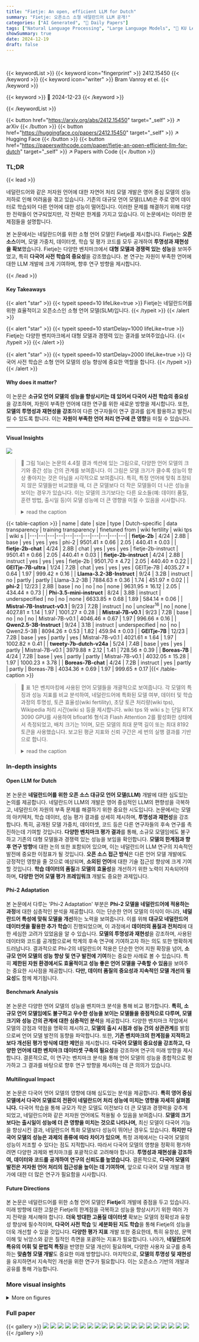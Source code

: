 ```yaml
---
title: "Fietje: An open, efficient LLM for Dutch"
summary: "Fietje: 오픈소스 소형 네덜란드어 LLM 공개!"
categories: ["AI Generated", "🤗 Daily Papers"]
tags: ["Natural Language Processing", "Large Language Models", "🏢 KU Leuven",]
showSummary: true
date: 2024-12-19
draft: false
---
```


<br>

{{< keywordList >}}
{{< keyword icon="fingerprint" >}} 2412.15450 {{< /keyword >}}
{{< keyword icon="writer" >}} Bram Vanroy et el. {{< /keyword >}}
 
{{< keyword >}} 🤗 2024-12-23 {{< /keyword >}}
 
{{< /keywordList >}}

{{< button href="https://arxiv.org/abs/2412.15450" target="_self" >}}
↗ arXiv
{{< /button >}}
{{< button href="https://huggingface.co/papers/2412.15450" target="_self" >}}
↗ Hugging Face
{{< /button >}}
{{< button href="https://paperswithcode.com/paper/fietje-an-open-efficient-llm-for-dutch" target="_self" >}}
↗ Papers with Code
{{< /button >}}




### TL;DR


{{< lead >}}

네덜란드어와 같은 저자원 언어에 대한 자연어 처리 모델 개발은 영어 중심 모델의 성능 저하로 인해 어려움을 겪고 있습니다. 기존의 대규모 언어 모델(LLM)은 주로 영어 데이터로 학습되어 다른 언어에 대한 성능이 떨어집니다.  이러한 문제를 해결하기 위해 다양한 전략들이 연구되었지만, 각 전략은 한계를 가지고 있습니다. 이 논문에서는 이러한 문제점들을 설명합니다.

본 논문에서는 네덜란드어를 위한 소형 언어 모델인 Fietje를 제시합니다. Fietje는 **오픈 소스**이며, 모델 가중치, 데이터셋, 학습 및 평가 코드를 모두 공개하여 **투명성과 재현성을 확보**했습니다.  Fietje는 다양한 벤치마크에서 **대형 모델과 경쟁력 있는 성능**을 보여주었고, 특히 **다국어 사전 학습의 중요성**을 강조했습니다.  본 연구는 자원이 부족한 언어에 대한 LLM 개발에 크게 기여하며, 향후 연구 방향을 제시합니다.

{{< /lead >}}


#### Key Takeaways

{{< alert "star" >}}
{{< typeit speed=10 lifeLike=true >}} Fietje는 네덜란드어를 위한 효율적이고 오픈소스인 소형 언어 모델(SLM)입니다. {{< /typeit >}}
{{< /alert >}}

{{< alert "star" >}}
{{< typeit speed=10 startDelay=1000 lifeLike=true >}} Fietje는 다양한 벤치마크에서 대형 모델과 경쟁력 있는 결과를 보여주었습니다. {{< /typeit >}}
{{< /alert >}}

{{< alert "star" >}}
{{< typeit speed=10 startDelay=2000 lifeLike=true >}} 다국어 사전 학습은 소형 언어 모델의 성능 향상에 중요한 역할을 합니다. {{< /typeit >}}
{{< /alert >}}

#### Why does it matter?
이 논문은 **소규모 언어 모델의 성능을 향상시키는 데 있어서 다국어 사전 학습의 중요성**을 강조하며, 자원이 부족한 언어에 대한 연구를 위한 새로운 방향을 제시합니다. 또한, **모델의 투명성과 재현성을 강조**하여 다른 연구자들이 연구 결과를 쉽게 활용하고 발전시킬 수 있도록 합니다. 이는 **자원이 부족한 언어 처리 연구에 큰 영향**을 미칠 수 있습니다.

------
#### Visual Insights



![](https://arxiv.org/html/2412.15450/x1.png)

> 🔼 그림 1(a)는 논문의 4.4절 결과 섹션에 있는 그림으로, 다양한 언어 모델의 크기와 중간 성능 간의 관계를 보여줍니다. 이 그림은 모델 크기가 클수록 성능이 항상 좋아지는 것은 아님을 시각적으로 보여줍니다. 특히, 특정 언어에 맞춰 조정되지 않은 모델들만 비교했을 때, 더 큰 모델보다 더 작은 모델들이 더 나은 성능을 보이는 경우가 있습니다. 이는 모델의 크기보다는 다른 요소들(예: 데이터 품질, 훈련 방법, 출시일 등)이 모델 성능에 더 큰 영향을 미칠 수 있음을 시사합니다.
> <details>
> <summary>read the caption</summary>
> (a) All models
> </details>





{{< table-caption >}}
| name | date | size | type | Dutch-specific | data transparency | training transparency | finetuned from | wiki fertility | wiki tps | wiki s |
|---|---|---|---|---|---|---|---|---|---|---|
| **fietje-2b** | 4/24 | 2.8B | base | yes | yes | yes | phi-2 | 9501.41 ± 0.66 | 2.05 | 440.41 ± 0.03 |
| **fietje-2b-chat** | 4/24 | 2.8B | chat | yes | yes | yes | fietje-2b-instruct | 9501.41 ± 0.66 | 2.05 | 440.41 ± 0.03 |
| **fietje-2b-instruct** | 4/24 | 2.8B | instruct | yes | yes | yes | fietje-2b | 9501.70 ± 4.72 | 2.05 | 440.40 ± 0.22 |
| **GEITje-7B-ultra** | 1/24 | 7.2B | chat | yes | yes | yes | GEITje-7B | 4035.27 ± 0.64 | 1.97 | 999.42 ± 0.16 |
| **Llama-3.2-3B-Instruct** | 9/24 | 3.2B | instruct | no | partly | partly | Llama-3.2-3B | 7884.63 ± 0.36 | 1.74 | 451.97 ± 0.02 |
| **phi-2** | 12/23 | 2.8B | base | no | no | no | none | 9631.95 ± 16.12 | 2.05 | 434.44 ± 0.73 |
| **Phi-3.5-mini-instruct** | 8/24 | 3.8B | instruct | underspecified | no | no | none | 6633.85 ± 0.68 | 1.89 | 584.14 ± 0.06 |
| **Mistral-7B-Instruct-v0.1** | 9/23 | 7.2B | instruct | no | unclear<sup class="ltx_note_mark">16</sup> | no | none | 4027.81 ± 1.14 | 1.97 | 1001.27 ± 0.28 |
| **Mistral-7B-v0.1** | 9/23 | 7.2B | base | no | no | no | Mistral-7B-v0.1 | 4046.46 ± 0.67 | 1.97 | 996.66 ± 0.16 |
| **Qwen2.5-3B-Instruct** | 9/24 | 3.1B | instruct | underspecified | no | no | Qwen2.5-3B | 8094.26 ± 0.53 | 1.82 | 459.94 ± 0.03 |
| **GEITje-7B** | 12/23 | 7.2B | base | yes | partly | yes | Mistral-7B-v0.1 | 4021.61 ± 1.64 | 1.97 | 1002.82 ± 0.41 |
| **tweety-7b-dutch-v24a** | 5/24 | 7.4B | base | yes | yes | partly | Mistral-7B-v0.1 | 3979.88 ± 2.12 | 1.41 | 728.56 ± 0.39 |
| **Boreas-7B** | 4/24 | 7.2B | base | yes | partly | partly | Mistral-7B-v0.1 | 4032.05 ± 15.28 | 1.97 | 1000.23 ± 3.78 |
| **Boreas-7B-chat** | 4/24 | 7.2B | instruct | yes | partly | partly | Boreas-7B | 4034.36 ± 0.69 | 1.97 | 999.65 ± 0.17 |{{< /table-caption >}}

> 🔼 표 1은 벤치마킹에 사용된 언어 모델들을 개괄적으로 보여줍니다.  각 모델의 특징과 성능 지표를 비교 분석하여, 네덜란드어에 특화된 모델 여부, 데이터 및 학습 과정의 투명성,  토큰 효율성(wiki fertility), 초당 토큰 처리량(wiki tps),  Wikipedia 처리 시간(wiki s) 등을 제시합니다.  wiki tps 와 wiki s 는 단일 RTX 3090 GPU를 사용하여 bfloat16 형식과 Flash Attention 2를 활성화한 상태에서 측정되었고, 배치 크기는 1이며, 모든 모델의 최대 문맥 길이 또는 최대 8192 토큰을 사용했습니다. 보고된 평균 지표와 신뢰 구간은 세 번의 실행 결과를 기반으로 합니다.
> <details>
> <summary>read the caption</summary>
> Table 1: Overview of benchmarked models. Dutch-specific: did the model undergo (re-)training specifically for Dutch? data/training transparency: are the data and training procedure described in detail (reproducible) and is the data and training code publicly available? wiki fertility: how many tokens are needed on average to encode one word, calculated on full Dutch Wikipedia. Lower = more efficient. wiki tps: Tokens-per-second throughput on first 10,000 Wikipedia documents. How many tokens can the model process per second. wiki s: Processing time of first 10,000 Wikipedia documents. Lower = faster. wiki tps and wiki s were calculated on an isolated RTX 3090 in bfloat16 with Flash Attention 2 enabled. Batch size was 1 and all models’ maximum context length was used, or 8192 at most. The reported mean metrics and their CI are based on the results of three runs.
> </details>





### In-depth insights


#### Open LLM for Dutch
본 논문은 **네덜란드어를 위한 오픈 소스 대규모 언어 모델(LLM)** 개발에 대한 심도있는 논의를 제공합니다. 네덜란드어 LLM의 개발은 영어 중심적인 LLM의 편향성을 극복하고, 네덜란드어 자원의 부족 문제를 해결하기 위한 중요한 시도입니다. 논문에서는 모델의 아키텍처, 학습 데이터, 성능 평가 결과를 상세히 제시하며, **투명성과 재현성**을 강조합니다. 특히, 공개된 모델 가중치, 데이터셋, 코드 등은 다른 연구자들의 후속 연구를 촉진하는데 기여할 것입니다.  **다양한 벤치마크 평가 결과**를 통해, 소규모 모델임에도 불구하고 기존의 대형 모델들과 경쟁력 있는 성능을 보임을 확인합니다.  **모델의 한계점과 향후 연구 방향**에 대한 논의 또한 포함되어 있으며, 이는 네덜란드어 LLM 연구의 지속적인 발전에 중요한 이정표가 될 것입니다.  **오픈 소스 접근 방식**은 다른 언어 모델 개발에도 긍정적인 영향을 줄 것으로 예상되며, **소외된 언어**에 대한 기술 접근성 향상에 크게 기여할 것입니다.  **학습 데이터의 품질**과 **모델의 효율성**을 개선하기 위한 노력이 지속되어야 하며, **다양한 언어 모델 평가 프레임워크** 개발도 중요한 과제입니다.

#### Phi-2 Adaptation
본 논문에서 다루는 'Phi-2 Adaptation' 부분은 **Phi-2 모델을 네덜란드어에 적용하는 과정**에 대한 심층적인 분석을 제공합니다.  이는 단순한 언어 모델의 이식이 아니라, **네덜란드어 특성에 맞춰 모델을 개선**하는 노력을 보여줍니다. 이를 위해 **대규모 네덜란드어 데이터셋을 활용한 추가 학습**이 진행되었으며, 이 과정에서 **데이터의 품질과 전처리**에 대한 세심한 고려가 있었음을 알 수 있습니다.  **모델의 투명성과 재현성**을 강조하며, 사용된 데이터와 코드를 공개함으로써 학계의 후속 연구에 기여하고자 하는 의도 또한 명확하게 드러납니다.  결과적으로 Phi-2의 네덜란드어 적용은 단순한 언어 지원 확장을 넘어, **소규모 언어 모델의 성능 향상 및 연구 발전에 기여**하는 중요한 사례로 볼 수 있습니다.  특히 **제한된 자원 환경에서도 효율적이고 성능 좋은 언어 모델을 구축할 수 있음**을 보여주는 중요한 시사점을 제공합니다.  **다만,  데이터 품질의 중요성과 지속적인 모델 개선의 필요성**도 함께 제기됩니다.

#### Benchmark Analysis
본 논문은 다양한 언어 모델의 성능을 벤치마크 분석을 통해 비교 평가합니다. **특히, 소규모 언어 모델임에도 불구하고 우수한 성능을 보이는 모델들을 중점적으로 다루며, 모델 크기와 성능 간의 관계에 대한 심층적인 분석**을 제공합니다. 다양한 벤치마크 작업에서 모델의 강점과 약점을 명확히 제시하고, **모델의 출시 시점과 성능 간의 상관관계**를 밝힘으로써 언어 모델 발전의 동향을 파악합니다.  또한, **기존 벤치마크의 한계점을 지적하고 보다 개선된 평가 방식에 대한 제언**을 제시합니다. **다국어 모델의 중요성을 강조하고, 다양한 언어에 대한 벤치마크 데이터셋 구축의 필요성**을 강조하며 연구의 미래 방향을 제시합니다.  결론적으로, 이 연구는 벤치마크 분석을 통해 언어 모델의 성능을 종합적으로 평가하고 그 결과를 바탕으로 향후 연구 방향을 제시하는 데 큰 의의가 있습니다.

#### Multilingual Impact
본 논문은 다국어 언어 모델의 영향에 대해 심도있는 분석을 제공합니다. **특히 영어 중심 모델에서 다국어 모델로의 전환이 네덜란드어 처리 성능에 미치는 영향을 자세히 살펴봅니다.**  다국어 학습을 통해 규모가 작은 모델도 이전보다 더 큰 모델과 경쟁력을 갖추게 되었고, 네덜란드어와 같은 저자원 언어에도 적용될 수 있음을 보여줍니다.  **모델의 크기보다는 출시일이 성능에 더 큰 영향을 미치는 것으로 나타나며,** 최신 모델이 다국어 기능을 향상시킨 결과, 네덜란드어 특화 모델보다 성능이 뛰어난 경우도 있습니다.  **하지만 다국어 모델의 성능은 과제의 종류에 따라 차이가 있으며**, 특정 과제에서는 다국어 모델의 성능이 저조할 수 있다는 점도 지적합니다. 따라서 다국어 모델의 영향을 정확히 평가하려면 다양한 과제와 벤치마크를 포괄적으로 고려해야 합니다.  **투명성과 재현성을 강조하여, 데이터와 코드를 공개하여 연구의 신뢰도를 높였습니다.**  결론적으로, **다국어 모델의 발전은 저자원 언어 처리의 접근성을 높이는 데 기여하며**,  앞으로 다국어 모델 개발과 평가에 대한 더 많은 연구가 필요함을 시사합니다.

#### Future Directions
본 논문은 네덜란드어를 위한 소형 언어 모델인 **Fietje**의 개발에 중점을 두고 있습니다.  미래 방향에 대한 고찰은 Fietje의 한계점을 극복하고 성능을 향상시키기 위한 여러 가지 전략을 제시해야 합니다.  **더욱 방대한 고품질 데이터셋** 확보는 모델의 정확성과 유창성 향상에 필수적이며, **다국어 사전 학습** 및 **세분화된 지도 학습**을 통해 Fietje의 성능을 더욱 개선할 수 있을 것입니다.  **다양한 평가 지표** 개발 또한 중요한데, 특히 유창성, 문맥 이해 및 뉘앙스와 같은 질적인 측면을 포괄하는 지표가 필요합니다.  나아가, **네덜란드어 특유의 어휘 및 문법적 특징**을 반영한 모델 개선이 필요하며, 다양한 사용자 요구를 충족하는 **맞춤형 모델 개발**도 중요한 미래 방향입니다. 마지막으로, **모델의 투명성 및 재현성**을 유지하면서 지속적인 개선을 위한 연구가 필요합니다.  이는 오픈소스 기반의 개발과 공유를 통해 가능합니다.


### More visual insights

<details>
<summary>More on figures
</summary>


![](https://arxiv.org/html/2412.15450/x2.png)

> 🔼 그림 1(b)는 특정 언어에 맞춰 수정되지 않은 모델들만을 대상으로 모델 크기와 중간 성능 간의 관계를 보여줍니다. 이는 모델 크기가 클수록 성능이 항상 향상되는 것은 아니며, 최신 모델들이 더 나은 성능을 보이는 경향이 있음을 보여주는 추가 분석입니다.  모델의 크기가 성능과 직접적인 상관관계가 없다는 점을 시각적으로 보여주는 중요한 그림입니다.
> <details>
> <summary>read the caption</summary>
> (b) Without modified models
> </details>



![](https://arxiv.org/html/2412.15450/x3.png)

> 🔼 이 그림은 모델 크기와 중간 성능 간의 관계를 보여줍니다.  그림 (a)는 논문에서 분석된 모든 모델을 포함하고, 그림 (b)는 특정 언어에 맞춰 조정되지 않은 모델만을 보여줍니다. 이 그림을 통해 모델 크기가 반드시 성능과 비례하지 않음을 알 수 있습니다. 특히, 최근에 출시된 소형 모델들이 이전의 대형 모델보다 성능이 더 뛰어난 경우가 있음을 보여줍니다. 이는 모델의 크기보다는 모델의 훈련 데이터와 아키텍처의 발전이 더 중요하다는 것을 시사합니다.
> <details>
> <summary>read the caption</summary>
> Figure 1: Model size vs. median performance
> </details>



![](https://arxiv.org/html/2412.15450/x4.png)

> 🔼 그림 1(a)는 논문의 4.4절 “결과” 섹션에 있는 그림으로, 다양한 언어 모델의 크기와 중간 성능 간의 관계를 보여줍니다. 이 그림은 모델 크기가 클수록 성능이 항상 향상되는 것은 아님을 시각적으로 보여주는 역할을 합니다.  모델의 크기는 X축에 표시되고, Y축은 다양한 벤치마크에 대한 중간 성능을 나타냅니다.  이 그림은 여러 모델을 비교하여 모델 크기가 성능에 미치는 영향을 분석하는 데 사용됩니다.  모델 크기와 성능 간의 관계가 선형적이지 않다는 점을 보여줍니다.  일부 소형 모델은 대형 모델보다 성능이 우수합니다.  이것은 모델의 크기가 성능의 유일한 지표는 아니라는 것을 강조합니다.
> <details>
> <summary>read the caption</summary>
> (a) All models
> </details>



![](https://arxiv.org/html/2412.15450/x5.png)

> 🔼 그림 1(b)는 특정 언어(네덜란드어)에 맞춰 수정되지 않은 언어 모델들만을 대상으로 모델 크기와 중간 성능 간의 관계를 보여줍니다. 네덜란드어에 특화된 모델들을 제외하여 모델 크기와 성능 간의 상관관계를 더 명확하게 보여주는 것입니다. 이를 통해 네덜란드어에 대한 특별한 최적화 없이도 최신 모델이 더 큰 모델보다 성능이 더 뛰어날 수 있다는 점을 시각적으로 보여줍니다.
> <details>
> <summary>read the caption</summary>
> (b) Without modified models
> </details>



![](https://arxiv.org/html/2412.15450/x6.png)

> 🔼 이 그림은 모델의 출시일과 중간 성능 간의 관계를 보여줍니다.  그림 (a)는 논문에서 다룬 모든 모델을 포함하며, 그림 (b)는 특별히 더치어에 맞춰 수정되지 않은 모델만을 보여줍니다.  이 그림을 통해 최신 모델이 이전 모델보다 성능이 더 우수하다는 점을 알 수 있습니다. 특히 더치어에 맞춰 조정되지 않은 모델들만 비교해보면 그 경향이 더욱 분명하게 나타납니다.  모델의 크기보다는 출시일이 성능에 더 큰 영향을 미치는 것으로 보입니다.
> <details>
> <summary>read the caption</summary>
> Figure 2: Model release date vs. median performance
> </details>



![](https://arxiv.org/html/2412.15450/x7.png)

> 🔼 그림 4(a)는 AI2 추론 챌린지(ARC) 벤치마크에서 다양한 언어 모델의 성능을 비교한 막대 그래프입니다. ARC는 초등학생 수준의 과학 문제를 해결하는 능력을 평가하는 벤치마크로, 모델의 추론 능력을 측정합니다.  그래프는 각 모델의 가중 F1 점수를 보여주며, Fietje 모델의 성능을 다른 모델들과 비교하여 Fietje의 추론 능력을 평가하는 데 사용되었습니다.  모델 이름과 가중 F1 점수 외에도 신뢰 구간이 표시되어 모델 성능의 불확실성을 나타냅니다.
> <details>
> <summary>read the caption</summary>
> (a) ARC
> </details>



![](https://arxiv.org/html/2412.15450/x8.png)

> 🔼 그림 (b)는 네덜란드어 도서 리뷰 데이터 세트(DBRD)를 기반으로 한 감정 분석 결과를 보여줍니다. 이 그래프는 다양한 언어 모델의 성능을 비교하여 각 모델의 가중치 F1 점수와 95% 신뢰 구간을 보여줍니다. 이를 통해 모델의 감정 분석 정확도와 신뢰도를 평가할 수 있습니다.  모델의 크기, 출시일, 네덜란드어에 대한 특화 여부 등 다양한 요소가 감정 분석 성능에 어떻게 영향을 미치는지 확인할 수 있습니다.
> <details>
> <summary>read the caption</summary>
> (b) DBRD
> </details>



![](https://arxiv.org/html/2412.15450/x9.png)

> 🔼 그림 (c)는 논문의 4.4절(결과)에서 다루는 벤치마크 결과 중 하나로, Dutch CoLA 데이터셋을 사용한 모델 평가 결과를 보여줍니다. Dutch CoLA는 네덜란드어 문법적 수용성을 평가하기 위한 데이터셋으로, 모델이 문법적으로 올바른 문장과 그렇지 않은 문장을 얼마나 잘 구분하는지 측정합니다. 이 그림은 다양한 크기와 출시 시점의 여러 언어 모델들의 성능을 비교하여, 모델의 크기와 출시 시점이 네덜란드어 문법적 수용성 평가에 어떤 영향을 미치는지 보여주는 시각 자료입니다.
> <details>
> <summary>read the caption</summary>
> (c) Dutch CoLA
> </details>



![](https://arxiv.org/html/2412.15450/x10.png)

> 🔼 그림 (d)는 Global-MMLU 벤치마크 결과를 보여줍니다. Global-MMLU는 다양한 학문 분야(STEM, 인문학, 사회과학 등)의 지식을 평가하는 다중 과제 언어 이해 벤치마크입니다. 이 그림은 다양한 크기와 출시일을 가진 여러 언어 모델의 Global-MMLU 성능을 비교하여 모델의 지식 범위와 문제 해결 능력을 보여줍니다.  모델의 크기와 출시일이 성능에 미치는 영향을 분석하는 데 도움이 됩니다.
> <details>
> <summary>read the caption</summary>
> (d) Global-MMLU
> </details>



![](https://arxiv.org/html/2412.15450/x11.png)

> 🔼 그림 (e)는 XLWIC 벤치마크 결과를 보여줍니다. XLWIC는 단어의 의미를 구분하는 작업(Word-in-Context)을 평가하는 벤치마크입니다. 이 그래프는 다양한 언어 모델의 XLWIC 성능을 비교하여 모델의 단어 의미 파악 능력을 보여줍니다. 특히, 이 그림에서는 네덜란드어에 특화된 모델과 다국어 모델의 성능을 비교 분석하여, 어떤 종류의 모델이 네덜란드어 단어 의미 구분 작업에서 더 나은 성능을 보이는지 보여줍니다.
> <details>
> <summary>read the caption</summary>
> (e) XLWIC
> </details>



![](https://arxiv.org/html/2412.15450/x12.png)

> 🔼 그림 3은 논문에서 사용된 다섯 가지 벤치마크(ARC 추론, DBRD 감성 분석, Dutch CoLA 문법적 수용성, Global MMLU 언어 이해 및 세계 지식, XLWIC-NL 단어 의미 분석)별 모델 성능을 보여줍니다. 각 벤치마크에 대한 가중 F1 점수를 표시하며, 모델의 강점과 약점을 파악하는 데 도움이 됩니다. 예를 들어, Fietje의 instruct 및 chat 버전은 기본 모델보다 성능이 훨씬 뛰어나고 일부 벤치마크에서 더 큰 모델보다 성능이 더 우수함을 보여줍니다. 또한, 최신 모델이 이전 모델보다 성능이 뛰어나고 모델 크기가 성능을 결정하는 유일한 요소가 아님을 시사합니다.
> <details>
> <summary>read the caption</summary>
> Figure 3: Results per benchmark
> </details>



![](https://arxiv.org/html/2412.15450/x13.png)

> 🔼 그림 4는 다섯 가지 벤치마크 작업(ARC, DBRD, Dutch CoLA, Global MMLU, XLWIC)에서 모델 크기에 따른 다양한 언어 모델의 성능을 보여줍니다. 각 그래프는 특정 벤치마크 작업에 대한 가중 F1 점수를 보여주며, x축은 모델 크기(십억 매개변수), y축은 가중 F1 점수를 나타냅니다. 모델의 크기와 성능 간의 상관관계를 명확히 보여주기 위한 시각자료입니다.  모델의 크기가 클수록 더 나은 성능을 보일 것이라는 기대와 달리, 일관된 추세는 관찰되지 않습니다.
> <details>
> <summary>read the caption</summary>
> (a) ARC
> </details>



![](https://arxiv.org/html/2412.15450/x14.png)

> 🔼 그림 (b)는 네덜란드어 도서 리뷰 데이터셋(DBRD)에 대한 모델의 성능을 보여줍니다. DBRD는 네덜란드어로 된 도서 리뷰 2,224개를 긍정적 또는 부정적으로 레이블링한 감정 분석 데이터셋입니다. 이 그림은 각 모델이 DBRD에서 달성한 가중 F1 점수를 나타냅니다. 가중 F1 점수는 정밀도와 재현율의 조화 평균을 측정하는 지표로, 불균형 데이터셋에서 모델의 성능을 평가하는 데 효과적입니다.  그림은 다양한 크기와 출시일을 가진 여러 모델의 DBRD 성능을 비교하여 모델 크기와 성능 간의 관계, 모델 출시일과 성능 간의 관계 등을 분석하는 데 사용될 수 있습니다.
> <details>
> <summary>read the caption</summary>
> (b) DBRD
> </details>



![](https://arxiv.org/html/2412.15450/x15.png)

> 🔼 그림 (c)는 네덜란드어 CoLA(Dutch CoLA) 벤치마크에 대한 모델 성능을 보여줍니다. 이 벤치마크는 문법적 수용성(grammatical acceptability)을 평가하는 데 사용되며, 문장이 문법적으로 올바른지(correct) 아닌지(incorrect)를 판단하는 모델의 능력을 측정합니다. 이 그림은 다양한 모델의 성능을 비교하여 네덜란드어 처리에 대한 각 모델의 강점과 약점을 보여줍니다.
> <details>
> <summary>read the caption</summary>
> (c) Dutch CoLA
> </details>



![](https://arxiv.org/html/2412.15450/x16.png)

> 🔼 그림 4(d)는 Global-MMLU 벤치마크 결과를 보여줍니다. Global-MMLU는 다양한 학문 분야(STEM, 인문학, 사회 과학 등)에 걸친 광범위한 지식을 평가하는 다중 과제 언어 이해 벤치마크입니다. 이 그림에서는 여러 언어 모델의 Global-MMLU 성능을 가로축에 모델 크기(십억 매개변수), 세로축에 가중 F1 점수로 나타내어 비교합니다. 이를 통해 모델의 크기와 Global-MMLU 성능 간의 관계를 분석하고, 다양한 모델의 상대적인 성능을 파악할 수 있습니다. 각 점은 특정 언어 모델을 나타내며, 오차 막대는 신뢰 구간을 나타냅니다.
> <details>
> <summary>read the caption</summary>
> (d) Global-MMLU
> </details>



![](https://arxiv.org/html/2412.15450/x17.png)

> 🔼 그림 (e)는 XLWIC 벤치마크 결과를 보여줍니다. XLWIC는 단어 의미 분류 작업을 평가하는 벤치마크입니다. 이 그림은 다양한 언어 모델의 XLWIC 성능을 비교하여 모델의 단어 의미를 이해하는 능력을 보여줍니다.  각 모델의 성능은 가로축에 표시되며, 모델의 크기는 세로축에 표시됩니다. 이 그림을 통해 모델 크기와 XLWIC 성능 간의 상관관계를 분석할 수 있습니다.
> <details>
> <summary>read the caption</summary>
> (e) XLWIC
> </details>



![](https://arxiv.org/html/2412.15450/x18.png)

> 🔼 그림 4는 논문에서 다룬 모든 벤치마크에 대한 모델 크기별 성능을 보여줍니다.  모델의 크기가 클수록 성능이 좋을 것이라는 기대와 달리,  모델 크기와 성능 간의 상관관계는 명확하지 않습니다.  특히, 특정 언어에 최적화되지 않은 모델들(그림 4b)에서는 이러한 경향이 더욱 두드러집니다.  일부 소형 모델은 대형 모델보다 성능이 더 뛰어납니다. 이는 모델의 크기보다는 모델의 출시일, 즉 최신 모델이 더 나은 성능을 보이는 경향이 있음을 시사합니다. 각 벤치마크별 모델 크기 대비 성능을 자세히 살펴보려면 부록 D.1을 참조하십시오.
> <details>
> <summary>read the caption</summary>
> Figure 4: Performance vs. size across all benchmarks
> </details>



![](https://arxiv.org/html/2412.15450/x19.png)

> 🔼 그림 (a)는 AI2 추론 챌린지(ARC) 벤치마크에 대한 모델 성능을 보여줍니다. ARC는 다양한 추론 능력을 평가하기 위해 초등학생 수준의 과학 문제를 사용합니다. 이 그림은 다양한 크기와 출시일을 가진 여러 언어 모델의 ARC 점수를 비교하여, 모델의 크기가 항상 성능과 비례하지 않음을 보여줍니다.  일부 소형 모델은 더 큰 모델보다 더 나은 성능을 보여주는 경우도 있습니다. 이는 모델 아키텍처, 훈련 데이터, 그리고 언어 모델의 지속적인 발전을 반영합니다.
> <details>
> <summary>read the caption</summary>
> (a) ARC
> </details>



</details>






### Full paper

{{< gallery >}}
<img src="paper_images/1.png" class="grid-w50 md:grid-w33 xl:grid-w25" />
<img src="paper_images/2.png" class="grid-w50 md:grid-w33 xl:grid-w25" />
<img src="paper_images/3.png" class="grid-w50 md:grid-w33 xl:grid-w25" />
<img src="paper_images/4.png" class="grid-w50 md:grid-w33 xl:grid-w25" />
<img src="paper_images/5.png" class="grid-w50 md:grid-w33 xl:grid-w25" />
<img src="paper_images/6.png" class="grid-w50 md:grid-w33 xl:grid-w25" />
<img src="paper_images/7.png" class="grid-w50 md:grid-w33 xl:grid-w25" />
<img src="paper_images/8.png" class="grid-w50 md:grid-w33 xl:grid-w25" />
<img src="paper_images/9.png" class="grid-w50 md:grid-w33 xl:grid-w25" />
<img src="paper_images/10.png" class="grid-w50 md:grid-w33 xl:grid-w25" />
<img src="paper_images/11.png" class="grid-w50 md:grid-w33 xl:grid-w25" />
<img src="paper_images/12.png" class="grid-w50 md:grid-w33 xl:grid-w25" />
<img src="paper_images/13.png" class="grid-w50 md:grid-w33 xl:grid-w25" />
<img src="paper_images/14.png" class="grid-w50 md:grid-w33 xl:grid-w25" />
<img src="paper_images/15.png" class="grid-w50 md:grid-w33 xl:grid-w25" />
<img src="paper_images/16.png" class="grid-w50 md:grid-w33 xl:grid-w25" />
<img src="paper_images/17.png" class="grid-w50 md:grid-w33 xl:grid-w25" />
<img src="paper_images/18.png" class="grid-w50 md:grid-w33 xl:grid-w25" />
<img src="paper_images/19.png" class="grid-w50 md:grid-w33 xl:grid-w25" />
<img src="paper_images/20.png" class="grid-w50 md:grid-w33 xl:grid-w25" />
{{< /gallery >}}